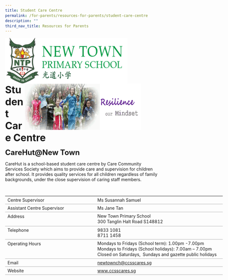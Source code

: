 ```yaml
---
title: Student Care Centre
permalink: /for-parents/resources-for-parents/student-care-centre
description: ""
third_nav_title: Resources for Parents
---
```

<img align="left" style="width:400px;height:150px;margin-left:0px;" src="/images/logosub.png">

<img align="right" style="width:380px;height:150px;margin-right:60px;" src="/images/Header%20GIF.gif">
<br><br><br><br><br><br>

**<font size="6">Student Care Centre</font>**

**<font size="5">CareHut@New Town</font>**


CareHut is a school-based student care centre by Care Community Services Society which aims to provide care and supervision for children after school. It provides quality services for all children regardless of family backgrounds, under the close supervision of caring staff members. 

  

 <table class="ive_eobj_center iveo_table ives_tab_simple" style="margin: auto; outline: 0px; padding: 0px; border-collapse: collapse; clear: both; border: none; width: 710px;"><tbody style="margin: 0px; outline: 0px; padding: 0px;"><tr style="margin: 0px; outline: 0px; padding: 0px;"><td style="margin: 0px; outline: 0px; padding: 4px; text-align: left; background-color: transparent; border-bottom: 1px solid rgb(170, 170, 170); color: inherit; width: 293px;">&nbsp;Centre Supervisor</td><td style="margin: 0px; outline: 0px; padding: 4px; text-align: left; background-color: transparent; border-bottom: 1px solid rgb(170, 170, 170); color: inherit; width: 409px;">Ms Susannah Samuel<br style="margin: 0px; outline: 0px; padding: 0px;"></td></tr><tr style="margin: 0px; outline: 0px; padding: 0px;"><td style="margin: 0px; outline: 0px; padding: 4px; text-align: left; background-color: transparent; border-bottom: 1px solid rgb(170, 170, 170); color: inherit; width: 60px;">&nbsp;Assistant Centre Supervisor</td><td style="margin: 0px; outline: 0px; padding: 4px; text-align: left; background-color: transparent; border-bottom: 1px solid rgb(170, 170, 170); color: inherit; width: 60px;">Ms Jane Tan</td></tr><tr style="margin: 0px; outline: 0px; padding: 0px;"><td style="margin: 0px; outline: 0px; padding: 4px; text-align: left; background-color: transparent; border-bottom: 1px solid rgb(170, 170, 170); color: inherit; width: 60px;">&nbsp;Address<br style="margin: 0px; outline: 0px; padding: 0px;"><br style="margin: 0px; outline: 0px; padding: 0px;"></td><td style="margin: 0px; outline: 0px; padding: 4px; text-align: left; background-color: transparent; border-bottom: 1px solid rgb(170, 170, 170); color: inherit; width: 60px;"><div style="margin: 0px; outline: 0px; padding: 0px; line-height: 18.2px; text-align: left;">New Town Primary School</div><div style="margin: 0px; outline: 0px; padding: 0px; line-height: 18.2px; text-align: left;">300 Tanglin Halt Road S148812</div></td></tr><tr style="margin: 0px; outline: 0px; padding: 0px;"><td style="margin: 0px; outline: 0px; padding: 4px; text-align: left; background-color: transparent; border-bottom: 1px solid rgb(170, 170, 170); color: inherit;">&nbsp;Telephone<br style="margin: 0px; outline: 0px; padding: 0px;"><br style="margin: 0px; outline: 0px; padding: 0px;"></td><td style="margin: 0px; outline: 0px; padding: 4px; text-align: left; background-color: transparent; border-bottom: 1px solid rgb(170, 170, 170); color: inherit;">9833 1081<br style="margin: 0px; outline: 0px; padding: 0px;">8711 1458</td></tr><tr style="margin: 0px; outline: 0px; padding: 0px;"><td style="margin: 0px; outline: 0px; padding: 4px; text-align: left; background-color: transparent; border-bottom: 1px solid rgb(170, 170, 170); color: inherit;">&nbsp;Operating Hours<br style="margin: 0px; outline: 0px; padding: 0px;"><br style="margin: 0px; outline: 0px; padding: 0px;"><br style="margin: 0px; outline: 0px; padding: 0px;"></td><td style="margin: 0px; outline: 0px; padding: 4px; text-align: left; background-color: transparent; border-bottom: 1px solid rgb(170, 170, 170); color: inherit;"><div style="margin: 0px; outline: 0px; padding: 0px; line-height: 18.2px; text-align: left;">Mondays to Fridays (School term): 1.00pm -7.00pm&nbsp;</div><div style="margin: 0px; outline: 0px; padding: 0px; line-height: 18.2px; text-align: left;">Mondays to Fridays (School holidays): 7.00am – 7.00pm</div><div style="margin: 0px; outline: 0px; padding: 0px; line-height: 18.2px; text-align: left;">Closed on Saturdays,&nbsp; Sundays and gazette public holidays</div></td></tr><tr style="margin: 0px; outline: 0px; padding: 0px;"><td style="margin: 0px; outline: 0px; padding: 4px; text-align: left; background-color: transparent; border-bottom: 1px solid rgb(170, 170, 170); color: inherit;">&nbsp;Email</td><td style="margin: 0px; outline: 0px; padding: 4px; text-align: left; background-color: transparent; border-bottom: 1px solid rgb(170, 170, 170); color: inherit;"><a href="mailto:newtownch@ccsscares.sg" target="" style="margin: 0px; outline: 0px; padding: 0px; color: rgb(24, 112, 182); text-decoration: none;">newtownch@ccsscares.sg</a></td></tr><tr style="margin: 0px; outline: 0px; padding: 0px;"><td style="margin: 0px; outline: 0px; padding: 4px; text-align: left; background-color: transparent; border-bottom: 1px solid rgb(170, 170, 170); color: inherit;">&nbsp;Website</td><td style="margin: 0px; outline: 0px; padding: 4px; text-align: left; background-color: transparent; border-bottom: 1px solid rgb(170, 170, 170); color: inherit;"><a href="http://www.ccsscares.sg/" target="_blank" style="margin: 0px; outline: 0px; padding: 0px; color: rgb(24, 112, 182); text-decoration: none;">www.ccsscares.sg</a>&nbsp;</td></tr></tbody></table>
